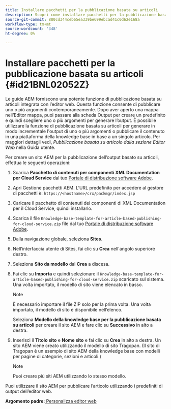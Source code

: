```yaml
---
title: Installare pacchetti per la pubblicazione basata su articoli
description: Scopri come installare pacchetti per la pubblicazione basata su articoli
source-git-commit: 880cd344ceb65ea339be699ebcad41c0d62e168a
workflow-type: tm+mt
source-wordcount: '348'
ht-degree: 0%

---
```


# Installare pacchetti per la pubblicazione basata su articoli {#id21BNL02052Z}

Le guide AEM forniscono una potente funzione di pubblicazione basata su articoli integrata con l’editor web. Questa funzione consente di pubblicare uno o più argomenti contemporaneamente. Dopo aver aperto una mappa nell’Editor mappa, puoi passare alla scheda Output per creare un predefinito e quindi scegliere uno o più argomenti per generare l’output. È possibile utilizzare la funzione di pubblicazione basata su articoli per generare in modo incrementale l&#39;output di uno o più argomenti o pubblicare il contenuto in una piattaforma della knowledge base in base a un singolo articolo. Per maggiori dettagli vedi, *Pubblicazione basata su articolo dalla sezione Editor Web* nella Guida utente.

Per creare un sito AEM per la pubblicazione dell’output basato su articoli, effettua le seguenti operazioni:

1. Scarica **Pacchetto di contenuti per componenti XML Documentation per Cloud Service** dal tuo [Portale di distribuzione software Adobe](https://experience.adobe.com/#/downloads/content/software-distribution/en/general.html).
1. Apri Gestione pacchetti AEM. L’URL predefinito per accedere al gestore di pacchetti è: `https://<hostname>/crx/packmgr/index.jsp`
1. Caricare il pacchetto di contenuti dei componenti di XML Documentation per il Cloud Service, quindi installarlo.
1. Scarica il file `Knowledge-base-template-for-article-based-publishing-for-cloud-service.zip` file dal tuo [Portale di distribuzione software Adobe](https://experience.adobe.com/#/downloads/content/software-distribution/en/general.html).
1. Dalla navigazione globale, seleziona **Sites**.
1. Nell’interfaccia utente di Sites, fai clic su **Crea** nell&#39;angolo superiore destro.
1. Seleziona **Sito da modello** dal **Crea** a discesa.
1. Fai clic su **Importa** e quindi selezionare il `Knowledge-base-template-for-article-based-publishing-for-cloud-service.zip` scaricato sul sistema. Una volta importato, il modello di sito viene elencato in basso.

   >[!NOTE]
   >
   > È necessario importare il file ZIP solo per la prima volta. Una volta importato, il modello di sito è disponibile nell’elenco.

   Seleziona **Modello della knowledge base per la pubblicazione basata su articoli** per creare il sito AEM e fare clic su **Successivo** in alto a destra.

1. Inserisci il **Titolo sito** e **Nome sito** e fai clic su **Crea** in alto a destra. Un sito AEM viene creato utilizzando il modello di sito Tragopan. \(Il sito di Tragopan è un esempio di sito AEM della knowledge base con modelli per pagine di categorie, sezioni e articoli.\)

   >[!NOTE]
   >
   > Puoi creare più siti AEM utilizzando lo stesso modello.


Puoi utilizzare il sito AEM per pubblicare l’articolo utilizzando i predefiniti di output dell’editor web.

**Argomento padre:**[ Personalizza editor web](conf-web-editor.md)
